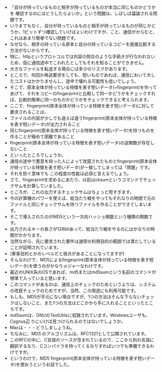 - 「自分が持っているものと相手が持っているものが本当に同じものかどうかを 確認するのにはどうしたらよいか」という問題は、しばしば議論される問題です。
- いうまでもなく、自分が持っているものと相手が持っているものが同じかどうか、1ビットずつ確認していけばよいわけですが、こと、通信がからむと、これはあまり簡単でない問題です。
- なぜなら、相手の持っている原本と自分の持っているコピーを直接比較する方法がないからです。
- 特に、httpというプロトコルでは内容の照合のような手続きが行なわれないため、仮に通信途中でこわれたとしてもそれを知ることができません。
- 大きなファイルを転送する場合には多少のリスクがあります。
- ところで、何回か再送要求をしても、短いものであれば、通信において大したコストはかかりませんし、途中で壊れる可能性も低いでしょう。
- そこで、原本全体が持っている特徴を表す短いデータ(=fingerprint)を作ってあげて、それをコピーのfingerprintと比較して同一かどうかをチェックすれば、比較的簡単に同一のものかどうかをチェックできると考えられます。
- ここで、fingerprint(原本全体が持っている特徴を表す短いデータ)に対して要求されることは、
- ファイルの内容が少しでも違えば違うfingerprint(原本全体が持っている特徴を表す短いデータ)が出力されること
- 同じfingerprint(原本全体が持っている特徴を表す短いデータ)を持つものを作ることが極めて困難であること
- fingerprint(原本全体が持っている特徴を表す短いデータ)の逆関数が存在しないこと
- といったところでしょうか。
- 通信の途中で悪意を持った人によって改竄されたものとfingerprint(原本全体が持っている特徴を表す短いデータ)が一致してしまっては「問題」です。
- それを防ぐ意味でも この程度の性能は必須と言えるでしょう。
- さて、fingerprintを求めるにあたり、以前はcksumというコマンドでチェックサムを計算していました。
- ところが、これの出力するチェックサムはちょっと短すぎます。
- 今の計算機のパワーを使えば、総当たり戦をやってもそれなりの時間で元のファイルと同じチェックサムを持つファイルを作ることができてしまいます。
- そこで導入されたのがMD5という一方向ハッシュ関数という種類の関数です。
- 出力されるキーの長さが128bitあって、総当たり戦をやるのにはかなりの時間がかかります。
- 当然ながら、先に要求された要件は通常の利用目的の範囲では満たしていることが証明されています。
- (軍事目的とかのレベルだと弱点があることになってますが)
- そんなわけで、MD5によるfingerprint(原本全体が持っている特徴を表す短いデータ)を使うのがかなりメジャーなわけです。
- 最近のUNIX系のOSであれば、md5またはmd5sumという名前のコマンドが標準で入っていると思います。
- このコマンドがあるのは、通信上のチェックのためというよりは、システムの改竄チェックのためですが、当然、この用途にも利用可能です。
- もしも、MD5が手元にない場合ですが、1つの方法はそんな下らないチェックはしないこと、また1つの方法はどこかから手に入れることといったところです。
- md5sumは、GNUのTextUtilsに収録されています。Windowsユーザも、Cygnus辺 りにいけば見つけられるのではないでしょうか。
- Macは・・・どうしましょうね。
- ちなみに、MD5 のアルゴリズムは、RFC1321として公開されています。
- このRFCの中に、C言語のソースが含まれているので、ここから別の言語に翻訳するなり、Cコンパイラを持ってくるなりすればいつでも準備できるわけですが。
- というわけで、MD5 fingerprint(原本全体が持っている特徴を表す短いデータ)を使おうというお話でした。
